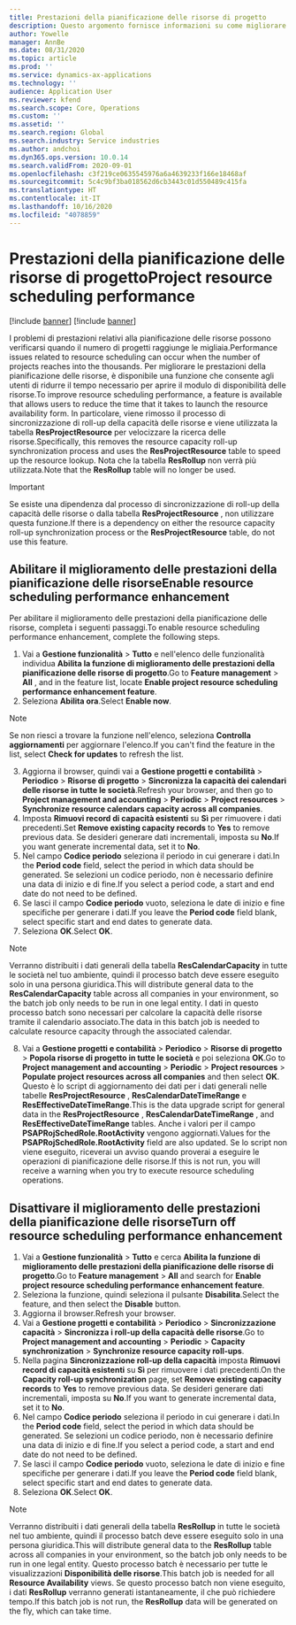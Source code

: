 ```yaml
---
title: Prestazioni della pianificazione delle risorse di progetto
description: Questo argomento fornisce informazioni su come migliorare le prestazioni della pianificazione delle risorse per un gran numero di progetti.
author: Yowelle
manager: AnnBe
ms.date: 08/31/2020
ms.topic: article
ms.prod: ''
ms.service: dynamics-ax-applications
ms.technology: ''
audience: Application User
ms.reviewer: kfend
ms.search.scope: Core, Operations
ms.custom: ''
ms.assetid: ''
ms.search.region: Global
ms.search.industry: Service industries
ms.author: andchoi
ms.dyn365.ops.version: 10.0.14
ms.search.validFrom: 2020-09-01
ms.openlocfilehash: c3f219ce0635545976a6a4639233f166e18468af
ms.sourcegitcommit: 5c4c9bf3ba018562d6cb3443c01d550489c415fa
ms.translationtype: HT
ms.contentlocale: it-IT
ms.lasthandoff: 10/16/2020
ms.locfileid: "4078859"
---
```

# <a name="project-resource-scheduling-performance"></a><span data-ttu-id="be293-103">Prestazioni della pianificazione delle risorse di progetto</span><span class="sxs-lookup"><span data-stu-id="be293-103">Project resource scheduling performance</span></span>

[!include [banner](../includes/banner.md)]
[!include [banner](../includes/preview-banner.md)]


<span data-ttu-id="be293-104">I problemi di prestazioni relativi alla pianificazione delle risorse possono verificarsi quando il numero di progetti raggiunge le migliaia.</span><span class="sxs-lookup"><span data-stu-id="be293-104">Performance issues related to resource scheduling can occur when the number of projects reaches into the thousands.</span></span> <span data-ttu-id="be293-105">Per migliorare le prestazioni della pianificazione delle risorse, è disponibile una funzione che consente agli utenti di ridurre il tempo necessario per aprire il modulo di disponibilità delle risorse.</span><span class="sxs-lookup"><span data-stu-id="be293-105">To improve resource scheduling performance, a feature is available that allows users to reduce the time that it takes to launch the resource availability form.</span></span> <span data-ttu-id="be293-106">In particolare, viene rimosso il processo di sincronizzazione di roll-up della capacità delle risorse e viene utilizzata la tabella **ResProjectResource** per velocizzare la ricerca delle risorse.</span><span class="sxs-lookup"><span data-stu-id="be293-106">Specifically, this removes the resource capacity roll-up synchronization process and uses the **ResProjectResource** table to speed up the resource lookup.</span></span> <span data-ttu-id="be293-107">Nota che la tabella **ResRollup** non verrà più utilizzata.</span><span class="sxs-lookup"><span data-stu-id="be293-107">Note that the **ResRollup** table will no longer be used.</span></span>

> [!IMPORTANT]
> <span data-ttu-id="be293-108">Se esiste una dipendenza dal processo di sincronizzazione di roll-up della capacità delle risorse o dalla tabella **ResProjectResource** , non utilizzare questa funzione.</span><span class="sxs-lookup"><span data-stu-id="be293-108">If there is a dependency on either the resource capacity roll-up synchronization process or the **ResProjectResource** table, do not use this feature.</span></span>

## <a name="enable-resource-scheduling-performance-enhancement"></a><span data-ttu-id="be293-109">Abilitare il miglioramento delle prestazioni della pianificazione delle risorse</span><span class="sxs-lookup"><span data-stu-id="be293-109">Enable resource scheduling performance enhancement</span></span>
<span data-ttu-id="be293-110">Per abilitare il miglioramento delle prestazioni della pianificazione delle risorse, completa i seguenti passaggi.</span><span class="sxs-lookup"><span data-stu-id="be293-110">To enable resource scheduling performance enhancement, complete the following steps.</span></span>

1. <span data-ttu-id="be293-111">Vai a **Gestione funzionalità** > **Tutto** e nell'elenco delle funzionalità individua **Abilita la funzione di miglioramento delle prestazioni della pianificazione delle risorse di progetto**.</span><span class="sxs-lookup"><span data-stu-id="be293-111">Go to **Feature management** > **All** , and in the feature list, locate **Enable project resource scheduling performance enhancement feature**.</span></span>
2. <span data-ttu-id="be293-112">Seleziona **Abilita ora**.</span><span class="sxs-lookup"><span data-stu-id="be293-112">Select **Enable now**.</span></span>

> [!NOTE]
> <span data-ttu-id="be293-113">Se non riesci a trovare la funzione nell'elenco, seleziona **Controlla aggiornamenti** per aggiornare l'elenco.</span><span class="sxs-lookup"><span data-stu-id="be293-113">If you can't find the feature in the list, select **Check for updates** to refresh the list.</span></span>

3. <span data-ttu-id="be293-114">Aggiorna il browser, quindi vai a **Gestione progetti e contabilità** > **Periodico** > **Risorse di progetto** > **Sincronizza la capacità dei calendari delle risorse in tutte le società**.</span><span class="sxs-lookup"><span data-stu-id="be293-114">Refresh your browser, and then go to **Project management and accounting** > **Periodic** > **Project resources** > **Synchronize resource calendars capacity across all companies**.</span></span>
4. <span data-ttu-id="be293-115">Imposta **Rimuovi record di capacità esistenti** su **Sì** per rimuovere i dati precedenti.</span><span class="sxs-lookup"><span data-stu-id="be293-115">Set **Remove existing capacity records** to **Yes** to remove previous data.</span></span> <span data-ttu-id="be293-116">Se desideri generare dati incrementali, imposta su **No**.</span><span class="sxs-lookup"><span data-stu-id="be293-116">If you want generate incremental data, set it to **No**.</span></span>
5. <span data-ttu-id="be293-117">Nel campo **Codice periodo** seleziona il periodo in cui generare i dati.</span><span class="sxs-lookup"><span data-stu-id="be293-117">In the **Period code** field, select the period in which data should be generated.</span></span> <span data-ttu-id="be293-118">Se selezioni un codice periodo, non è necessario definire una data di inizio e di fine.</span><span class="sxs-lookup"><span data-stu-id="be293-118">If you select a period code, a start and end date do not need to be defined.</span></span>
6. <span data-ttu-id="be293-119">Se lasci il campo **Codice periodo** vuoto, seleziona le date di inizio e fine specifiche per generare i dati.</span><span class="sxs-lookup"><span data-stu-id="be293-119">If you leave the **Period code** field blank, select specific start and end dates to generate data.</span></span>
7. <span data-ttu-id="be293-120">Seleziona **OK**.</span><span class="sxs-lookup"><span data-stu-id="be293-120">Select **OK**.</span></span>

 > [!NOTE]
 > <span data-ttu-id="be293-121">Verranno distribuiti i dati generali della tabella **ResCalendarCapacity** in tutte le società nel tuo ambiente, quindi il processo batch deve essere eseguito solo in una persona giuridica.</span><span class="sxs-lookup"><span data-stu-id="be293-121">This will distribute general data to the **ResCalendarCapacity** table across all companies in your environment, so the batch job only needs to be run in one legal entity.</span></span> <span data-ttu-id="be293-122">I dati in questo processo batch sono necessari per calcolare la capacità delle risorse tramite il calendario associato.</span><span class="sxs-lookup"><span data-stu-id="be293-122">The data in this batch job is needed to calculate resource capacity through the associated calendar.</span></span>

8. <span data-ttu-id="be293-123">Vai a **Gestione progetti e contabilità** > **Periodico** > **Risorse di progetto** > **Popola risorse di progetto in tutte le società** e poi seleziona **OK**.</span><span class="sxs-lookup"><span data-stu-id="be293-123">Go to **Project management and accounting** > **Periodic** > **Project resources** > **Populate project resources across all companies** and then select **OK**.</span></span> <span data-ttu-id="be293-124">Questo è lo script di aggiornamento dei dati per i dati generali nelle tabelle **ResProjectResource** , **ResCalendarDateTimeRange** e **ResEffectiveDateTimeRange**.</span><span class="sxs-lookup"><span data-stu-id="be293-124">This is the data upgrade script for general data in the **ResProjectResource** , **ResCalendarDateTimeRange** , and **ResEffectiveDateTimeRange** tables.</span></span> <span data-ttu-id="be293-125">Anche i valori per il campo **PSAPRojSchedRole.RootActivity** vengono aggiornati.</span><span class="sxs-lookup"><span data-stu-id="be293-125">Values for the **PSAPRojSchedRole.RootActivity** field are also updated.</span></span> <span data-ttu-id="be293-126">Se lo script non viene eseguito, riceverai un avviso quando proverai a eseguire le operazioni di pianificazione delle risorse.</span><span class="sxs-lookup"><span data-stu-id="be293-126">If this is not run, you will receive a warning when you try to execute resource scheduling operations.</span></span>
 
## <a name="turn-off-resource-scheduling-performance-enhancement"></a><span data-ttu-id="be293-127">Disattivare il miglioramento delle prestazioni della pianificazione delle risorse</span><span class="sxs-lookup"><span data-stu-id="be293-127">Turn off resource scheduling performance enhancement</span></span>

1. <span data-ttu-id="be293-128">Vai a **Gestione funzionalità** > **Tutto** e cerca **Abilita la funzione di miglioramento delle prestazioni della pianificazione delle risorse di progetto**.</span><span class="sxs-lookup"><span data-stu-id="be293-128">Go to **Feature management** > **All**  and search for **Enable project resource scheduling performance enhancement feature**.</span></span>
2. <span data-ttu-id="be293-129">Seleziona la funzione, quindi seleziona il pulsante **Disabilita**.</span><span class="sxs-lookup"><span data-stu-id="be293-129">Select the feature, and then select the **Disable** button.</span></span>
3. <span data-ttu-id="be293-130">Aggiorna il browser.</span><span class="sxs-lookup"><span data-stu-id="be293-130">Refresh your browser.</span></span>
4. <span data-ttu-id="be293-131">Vai a **Gestione progetti e contabilità** > **Periodico** > **Sincronizzazione capacità** > **Sincronizza i roll-up della capacità delle risorse**.</span><span class="sxs-lookup"><span data-stu-id="be293-131">Go to **Project management and accounting** > **Periodic** > **Capacity synchronization** > **Synchronize resource capacity roll-ups**.</span></span>
5. <span data-ttu-id="be293-132">Nella pagina **Sincronizzazione roll-up della capacità** imposta **Rimuovi record di capacità esistenti** su **Sì** per rimuovere i dati precedenti.</span><span class="sxs-lookup"><span data-stu-id="be293-132">On the **Capacity roll-up synchronization** page, set **Remove existing capacity records** to **Yes** to remove previous data.</span></span> <span data-ttu-id="be293-133">Se desideri generare dati incrementali, imposta su **No**.</span><span class="sxs-lookup"><span data-stu-id="be293-133">If you want to generate incremental data, set it to **No**.</span></span>
6. <span data-ttu-id="be293-134">Nel campo **Codice periodo** seleziona il periodo in cui generare i dati.</span><span class="sxs-lookup"><span data-stu-id="be293-134">In the **Period code** field, select the period in which data should be generated.</span></span> <span data-ttu-id="be293-135">Se selezioni un codice periodo, non è necessario definire una data di inizio e di fine.</span><span class="sxs-lookup"><span data-stu-id="be293-135">If you select a period code, a start and end date do not need to be defined.</span></span>
7. <span data-ttu-id="be293-136">Se lasci il campo **Codice periodo** vuoto, seleziona le date di inizio e fine specifiche per generare i dati.</span><span class="sxs-lookup"><span data-stu-id="be293-136">If you leave the **Period code** field blank, select specific start and end dates to generate data.</span></span>
8. <span data-ttu-id="be293-137">Seleziona **OK**.</span><span class="sxs-lookup"><span data-stu-id="be293-137">Select **OK**.</span></span>

> [!NOTE]
> <span data-ttu-id="be293-138">Verranno distribuiti i dati generali della tabella **ResRollup** in tutte le società nel tuo ambiente, quindi il processo batch deve essere eseguito solo in una persona giuridica.</span><span class="sxs-lookup"><span data-stu-id="be293-138">This will distribute general data to the **ResRollup** table across all companies in your environment, so the batch job only needs to be run in one legal entity.</span></span> <span data-ttu-id="be293-139">Questo processo batch è necessario per tutte le visualizzazioni **Disponibilità delle risorse**.</span><span class="sxs-lookup"><span data-stu-id="be293-139">This batch job is needed for all **Resource Availability** views.</span></span> <span data-ttu-id="be293-140">Se questo processo batch non viene eseguito, i dati **ResRollup** verranno generati istantaneamente, il che può richiedere tempo.</span><span class="sxs-lookup"><span data-stu-id="be293-140">If this batch job is not run, the **ResRollup** data will be generated on the fly, which can take time.</span></span>
